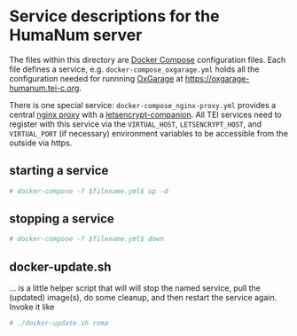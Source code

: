 # Service descriptions for the HumaNum server

The files within this directory are [Docker Compose](https://docs.docker.com/compose/) configuration files.
Each file defines a service, e.g. `docker-compose_oxgarage.yml` holds all the configuration needed for runnning [OxGarage](https://github.com/TEIC/oxgarage) at https://oxgarage-humanum.tei-c.org.

There is one special service: `docker-compose_nginx-proxy.yml` provides a central [nginx proxy](https://github.com/jwilder/nginx-proxy) with a [letsencrypt-companion](https://github.com/JrCs/docker-letsencrypt-nginx-proxy-companion). All TEI services need to register with this service via the  `VIRTUAL_HOST`, `LETSENCRYPT_HOST`, and `VIRTUAL_PORT` (if necessary) environment variables to be accessible from the outside via https.

## starting a service

```bash
# docker-compose -f $filename.yml$ up -d
```

## stopping a service

```bash
# docker-compose -f $filename.yml$ down
```

## docker-update.sh

… is a little helper script that will will stop the named service,
pull the (updated) image(s), do some cleanup, and then restart the service again. Invoke it like

```bash
# ./docker-update.sh roma
```
